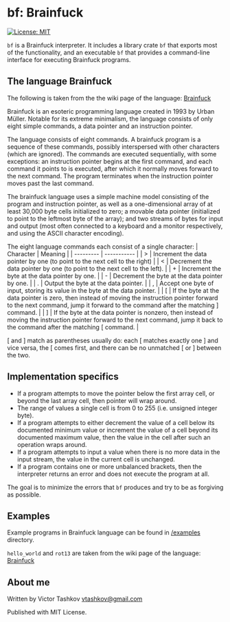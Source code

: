 # bf: Brainfuck

[![License: MIT](https://img.shields.io/badge/license-MIT-blue.svg)](LICENSE)

`bf` is a Brainfuck interpreter. It includes a library crate `bf` that exports most of the functionality,
and an executable `bf` that provides a command-line interface for executing 
Brainfuck programs.

## The language Brainfuck

The following is taken from the the wiki page of the language: [Brainfuck](https://en.wikipedia.org/wiki/Brainfuck)

Brainfuck is an esoteric programming language created in 1993 by Urban Müller. 
Notable for its extreme minimalism, the language consists of only eight simple commands, a data pointer and an instruction pointer. 

The language consists of eight commands. A brainfuck program is a sequence of these commands, possibly interspersed with other characters (which are ignored). The commands are executed sequentially, with some exceptions: an instruction pointer begins at the first command, and each command it points to is executed, after which it normally moves forward to the next command. The program terminates when the instruction pointer moves past the last command.

The brainfuck language uses a simple machine model consisting of the program and instruction pointer, as well as a one-dimensional array of at least 30,000 byte cells initialized to zero; a movable data pointer (initialized to point to the leftmost byte of the array); and two streams of bytes for input and output (most often connected to a keyboard and a monitor respectively, and using the ASCII character encoding).

The eight language commands each consist of a single character:
| Character |	Meaning |
| --------- | ----------- |
| > | 	Increment the data pointer by one (to point to the next cell to the right) |
| < |	Decrement the data pointer by one (to point to the next cell to the left). |
| + |	Increment the byte at the data pointer by one. |
| - |	Decrement the byte at the data pointer by one. |
| . |	Output the byte at the data pointer. |
| , |	Accept one byte of input, storing its value in the byte at the data pointer. |
| [ |	If the byte at the data pointer is zero, then instead of moving the instruction pointer forward to the next command, jump it forward to the command after the matching ] command. |
| ] |	If the byte at the data pointer is nonzero, then instead of moving the instruction pointer forward to the next command, jump it back to the command after the matching [ command. |

[ and ] match as parentheses usually do: each [ matches exactly one ] and vice versa, the [ comes first, and there can be no unmatched [ or ] between the two. 

## Implementation specifics

- If a program attempts to move the pointer below the first array cell, or beyond the last array cell, then pointer will wrap around.
- The range of values a single cell is from 0 to 255 (i.e. unsigned integer byte).
- If a program attempts to either decrement the value of a cell below its documented minimum value or increment the value of a cell beyond its documented maximum value, then the value in the cell after such an operation wraps around.
- If a program attempts to input a value when there is no more data in the input stream, the value in the current cell is unchanged.
- If a program contains one or more unbalanced brackets, then the interpreter returns an error and does not execute the program at all.

The goal is to minimize the errors that `bf` produces and try to be as forgiving as possible.

## Examples

Example programs in Brainfuck language can be found in [/examples](https://github.com/vtashkov/bf/tree/master/examples) directory.

`hello_world` and `rot13` are taken from the wiki page of the language: [Brainfuck](https://en.wikipedia.org/wiki/Brainfuck)

## About me

Written by Victor Tashkov <vtashkov@gmail.com>

Published with MIT License.

